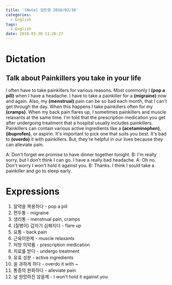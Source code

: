 ```yaml
---
title: '[Note] 입트영 2018/03/30'
categories:
  - English
tags:
  - English
date: 2018-03-30 11:26:27
---
```


# Dictation
## Talk about Painkillers you take in your life

I often have to take painkillers for various reasons. Most commonly I **(pop a pill)** when I have a headache. I have to take a painkiller for a **(migraine)** now and again. Also, my **(menstrual)** pain can be so bad each month, that I can't get through the day. When this happens I take painkillers often for my **(cramps)**. When my back pain flares up, I sometimes painkillers and muscle relaxants at the same time. I'm told that the prescription medication you get after undergoing treatment that a hospital usually includes painkillers. Painkillers can contain various active ingredients like a **(acetaminophen)**, **(ibuprofen)**, or aspirin. It's important to pick one that suits you best. It's bad to **(overdo)** it with painkillers. But, they're helpful in our lives because they can alleviate pain.

A: Don't forget we promise to have dinner together tonight.
B: I'm really sorry, but I don't think I can go. I have a really bad headache.
A: Oh no. Don't worry I won't hold it against you.
B: Thanks. I think I sould take a painkiller and go to sleep early.

# Expressions

1. 알약을 복용하다 - pop a pill
1. 편두통 - migraine
1. 생리통 - menstrual pain, cramps
1. (질병이) 갑자기 심해지다 - flare up
1. 요통 - back pain
1. 근육이완제 - muscle relaxants
1. 처방 의약품 - prescription medication
1. 치료를 받다 - undergo treatment
1. 유효 성분 - active ingredients
1. 을 과하게 하다 - overdo it with ~
1. 통증의 완화하다 - alleviate pain
1. 널 원망하진 않을께 - I won't hold it against you

